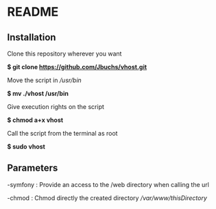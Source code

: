 # README #

Installation
------------

Clone this repository wherever you want

<b>$ git clone https://github.com/Jbuchs/vhost.git</b>

Move the script in <i>/usr/bin</i>

<b>$ mv ./vhost /usr/bin</b>

Give execution rights on the script

<b>$ chmod a+x vhost</b>

Call the script from the terminal as root

<b>$ sudo vhost</b>

Parameters
----------

-symfony :  Provide an access to the /web directory when calling the url

-chmod :    Chmod directly the created directory <i>/var/www/thisDirectory</i>
